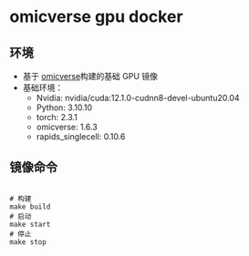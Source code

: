 # omicverse gpu docker 

## 环境

* 基于 [omicverse](https://github.com/Starlitnightly/omicverse.git)构建的基础 GPU 镜像
* 基础环境：
    - Nvidia: nvidia/cuda:12.1.0-cudnn8-devel-ubuntu20.04
    - Python: 3.10.10
    - torch: 2.3.1
    - omicverse: 1.6.3
    - rapids_singlecell: 0.10.6

## 镜像命令

```shell

# 构建
make build
# 启动
make start
# 停止
make stop

```


